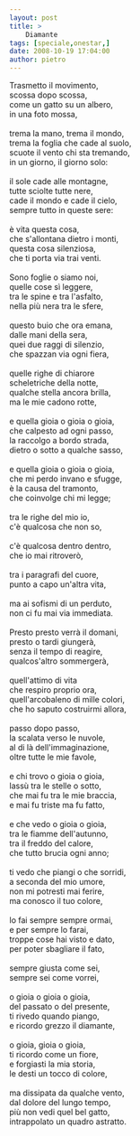```yaml
---
layout: post
title: >
    Diamante
tags: [speciale,onestar,]
date: 2008-10-19 17:04:00
author: pietro
---
```

Trasmetto il movimento,<br/>scossa dopo scossa,<br/>come un gatto su un albero,<br/>in una foto mossa,<br/><br/>trema la mano, trema il mondo,<br/>trema la foglia che cade al suolo,<br/>scuote il vento chi sta tremando,<br/>in un giorno, il giorno solo:<br/><br/>il sole cade alle montagne,<br/>tutte sciolte tutte nere,<br/>cade il mondo e cade il cielo,<br/>sempre tutto in queste sere:<br/><br/>è vita questa cosa,<br/>che s'allontana dietro i monti,<br/>questa cosa silenziosa,<br/>che ti porta via trai venti.<br/><br/>Sono foglie o siamo noi,<br/>quelle cose sì leggere,<br/>tra le spine e tra l'asfalto,<br/>nella più nera tra le sfere,<br/><br/>questo buio che ora emana,<br/>dalle mani della sera,<br/>quei due raggi di silenzio,<br/>che spazzan via ogni fiera,<br/><br/>quelle righe di chiarore<br/>scheletriche della notte,<br/>qualche stella ancora brilla,<br/>ma le mie cadono rotte,<br/><br/>e quella gioia o gioia o gioia,<br/>che calpesto ad ogni passo,<br/>la raccolgo a bordo strada,<br/>dietro o sotto a qualche sasso,<br/><br/>e quella gioia o gioia o gioia,<br/>che mi perdo invano e sfugge,<br/>è la causa del tramonto,<br/>che coinvolge chi mi legge;<br/><br/>tra le righe del mio io,<br/>c'è qualcosa che non so,<br/><br/>c'è qualcosa dentro dentro,<br/>che io mai ritroverò,<br/><br/>tra i paragrafi del cuore,<br/>punto a capo un'altra vita,<br/><br/>ma ai sofismi di un perduto,<br/>non ci fu mai via immediata.<br/><br/>Presto presto verrà il domani,<br/>presto o tardi giungerà,<br/>senza il tempo di reagire,<br/>qualcos'altro sommergerà,<br/><br/>quell'attimo di vita<br/>che respiro proprio ora,<br/>quell'arcobaleno di mille colori,<br/>che ho saputo costruirmi allora,<br/><br/>passo dopo passo,<br/>la scalata verso le nuvole,<br/>al di là dell'immaginazione,<br/>oltre tutte le mie favole,<br/><br/>e chi trovo o gioia o gioia,<br/>lassù tra le stelle o sotto,<br/>che mai fu tra le mie braccia,<br/>e mai fu triste ma fu fatto,<br/><br/>e che vedo o gioia o gioia,<br/>tra le fiamme dell'autunno,<br/>tra il freddo del calore,<br/>che tutto brucia ogni anno;<br/><br/>ti vedo che piangi o che sorridi,<br/>a seconda del mio umore,<br/>non mi potresti mai ferire,<br/>ma conosco il tuo colore,<br/><br/>lo fai sempre sempre ormai,<br/>e per sempre lo farai,<br/>troppe cose hai visto e dato,<br/>per poter sbagliare il fato,<br/><br/>sempre giusta come sei,<br/>sempre sei come vorrei,<br/><br/>o gioia o gioia o gioia,<br/>del passato o del presente,<br/>ti rivedo quando piango,<br/>e ricordo grezzo il diamante,<br/><br/>o gioia, gioia o gioia,<br/>ti ricordo come un fiore,<br/>e forgiasti la mia storia,<br/>le desti un tocco di colore,<br/><br/>ma dissipata da qualche vento,<br/>dal dolore del lungo tempo,<br/>più non vedi quel bel gatto,<br/>intrappolato un quadro astratto.
